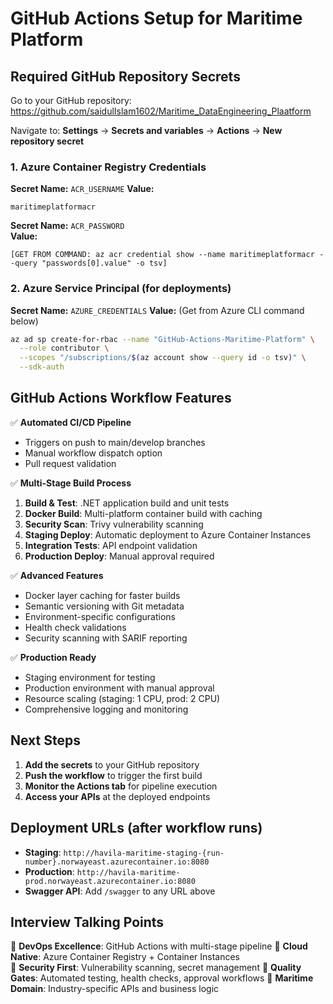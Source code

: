 # GitHub Actions Setup for Maritime Platform

## Required GitHub Repository Secrets

Go to your GitHub repository: https://github.com/saidulIslam1602/Maritime_DataEngineering_Plaatform

Navigate to: **Settings** → **Secrets and variables** → **Actions** → **New repository secret**

### 1. Azure Container Registry Credentials

**Secret Name:** `ACR_USERNAME`
**Value:** 
```
maritimeplatformacr
```

**Secret Name:** `ACR_PASSWORD`  
**Value:**
```
[GET FROM COMMAND: az acr credential show --name maritimeplatformacr --query "passwords[0].value" -o tsv]
```

### 2. Azure Service Principal (for deployments)

**Secret Name:** `AZURE_CREDENTIALS`
**Value:** (Get from Azure CLI command below)
```bash
az ad sp create-for-rbac --name "GitHub-Actions-Maritime-Platform" \
  --role contributor \
  --scopes "/subscriptions/$(az account show --query id -o tsv)" \
  --sdk-auth
```

## GitHub Actions Workflow Features

✅ **Automated CI/CD Pipeline**
- Triggers on push to main/develop branches
- Manual workflow dispatch option
- Pull request validation

✅ **Multi-Stage Build Process**
1. **Build & Test**: .NET application build and unit tests
2. **Docker Build**: Multi-platform container build with caching
3. **Security Scan**: Trivy vulnerability scanning
4. **Staging Deploy**: Automatic deployment to Azure Container Instances
5. **Integration Tests**: API endpoint validation
6. **Production Deploy**: Manual approval required

✅ **Advanced Features**
- Docker layer caching for faster builds
- Semantic versioning with Git metadata
- Environment-specific configurations
- Health check validations
- Security scanning with SARIF reporting

✅ **Production Ready**
- Staging environment for testing
- Production environment with manual approval
- Resource scaling (staging: 1 CPU, prod: 2 CPU)
- Comprehensive logging and monitoring

## Next Steps

1. **Add the secrets** to your GitHub repository
2. **Push the workflow** to trigger the first build
3. **Monitor the Actions tab** for pipeline execution
4. **Access your APIs** at the deployed endpoints

## Deployment URLs (after workflow runs)

- **Staging**: `http://havila-maritime-staging-{run-number}.norwayeast.azurecontainer.io:8080`
- **Production**: `http://havila-maritime-prod.norwayeast.azurecontainer.io:8080`
- **Swagger API**: Add `/swagger` to any URL above

## Interview Talking Points

🎯 **DevOps Excellence**: GitHub Actions with multi-stage pipeline
🎯 **Cloud Native**: Azure Container Registry + Container Instances  
🎯 **Security First**: Vulnerability scanning, secret management
🎯 **Quality Gates**: Automated testing, health checks, approval workflows
🎯 **Maritime Domain**: Industry-specific APIs and business logic